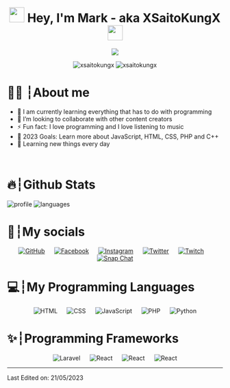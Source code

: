 <h1 align="center"><img src="https://media.giphy.com/media/hvRJCLFzcasrR4ia7z/giphy.gif" width="35"> Hey, I'm Mark - aka XSaitoKungX <img src="https://media.giphy.com/media/hvRJCLFzcasrR4ia7z/giphy.gif" width="35"></h1>
<p align="center">
  <a href="https://github.com/XSaitoKungX/readme-typing-svg"><img src="https://readme-typing-svg.herokuapp.com?lines=Full%20stack%20developer&center=true&width=500&height=50"></a>
</p>

<p align="center"> 
	<img src="https://img.shields.io/github/stars/XSaitoKungX?style=for-the-badge" alt="xsaitokungx" />
    <img src="https://img.shields.io/github/followers/XSaitoKungX?style=for-the-badge" alt="xsaitokungx" />
</p>

# 🙋‍♂️ ┆About me
- 🤗 I am currently learning everything that has to do with programming
- 🤝 I’m looking to collaborate with other content creators
- ⚡ Fun fact: I love programming and I love listening to music
- 🥅 2023 Goals: Learn more about JavaScript, HTML, CSS, PHP and C++
- 🌱 Learning new things every day
<br>

# 🔥┆Github Stats
![profile]
![languages]


[profile]: https://github-readme-stats.vercel.app/api?username=XSaitoKungX&show_icons=true&theme=github_dark&include_all_commits=true&count_private=true
[languages]: https://github-readme-stats.vercel.app/api/top-langs/?username=XSaitoKungX&show_icons=true&theme=github_dark&include_all_commits=true&count_private=true&layout=compact

# 📱┆My socials
<p align="center">
	<a href="https://github.com/XSaitoKungX"><img src="https://img.shields.io/badge/github-%23181717.svg?style=for-the-badge&logo=github&logoColor=white" alt="GitHub"/></a>
    &emsp;
	<a href="https://www.facebook.com/markung.np"><img src="https://img.shields.io/badge/facebook-%231877F2.svg?style=for-the-badge&logo=facebook&logoColor=white" alt="Facebook"/></a>
    &emsp;
	<a href="https://www.instagram.com/markung.np/"><img src="https://img.shields.io/badge/instagram-%23E4405F.svg?style=for-the-badge&logo=instagram&logoColor=white" alt="Instagram"/></a>
    &emsp;
	<a href="https://twitter.com/mark_reality"><img src="https://img.shields.io/badge/twitter-%2300acee.svg?style=for-the-badge&logo=twitter&logoColor=white" alt="Twitter"/></a>
    &emsp;
	<a href="https://www.twitch.tv/xsaitokungx"><img src="https://img.shields.io/badge/twitch-%232563eb.svg?style=for-the-badge" alt="Twitch"/></a>
    &emsp;
  <a href="https://nexgen-nexus.net"><img src="https://img.shields.io/badge/website-%232563eb.svg?style=for-the-badge" alt="Snap Chat"/></a>
</p>

# 💻┆My Programming Languages
<p align="center"> 
   <img alt="HTML" src="https://img.shields.io/badge/html-%23e44d25.svg?style=for-the-badge&logo=html5&logoColor=white">
  &emsp;
  <img alt="CSS" src="https://img.shields.io/badge/CSS-%23264de4.svg?style=for-the-badge&logo=css3&logoColor=white">
  &emsp;
    <img alt="JavaScript" src="https://img.shields.io/badge/JavaScript%20-%23F7DF1E.svg?style=for-the-badge&logo=javascript&logoColor=black">
  &emsp;
    <img alt="PHP" src="https://img.shields.io/badge/PHP%20-%23777bb3.svg?style=for-the-badge&logo=php&logoColor=white">
  &emsp;
    <img alt="Python" src="https://img.shields.io/badge/Python%20-%23777bb3.svg?style=for-the-badge&logo=python&logoColor=white">
</p>

# ✨┆Programming Frameworks
<p align="center"> 
   <img alt="Laravel" src="https://img.shields.io/badge/Laravel-%23ff2d20.svg?style=for-the-badge&logo=laravel&logoColor=white">
  &emsp;
  <img alt="React" src="https://img.shields.io/badge/-React.js-61dafb?style=for-the-badge&logo=react&logoColor=black">
  &emsp;
   <img alt="React" src="https://img.shields.io/badge/-Tailwind.css-07b6d5?style=for-the-badge&logo=tailwindcss&logoColor=black">
  &emsp;
  <img alt="React" src="https://img.shields.io/badge/-Vue.js-41b883?style=for-the-badge&logo=vue.js&logoColor=black">
</p>

-----
Last Edited on: 21/05/2023
